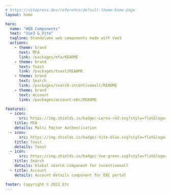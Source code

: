 ```yaml
---
# https://vitepress.dev/reference/default-theme-home-page
layout: home

hero:
  name: "WEB Components"
  text: "Vue3 & Vite"
  tagline: Standalone web components made with Vue3
  actions:
    - theme: brand
      text: MFA
      link: /packages/mfa/README
    - theme: brand
      text: Toast
      link: /packages/toast/README
    - theme: brand
      text: Search
      link: /packages/search-incentivemall/README
    - theme: brand
      text: Account
      link: /packages/account-ebc/README

features:
  - icon: 
      src: https://img.shields.io/badge/-Lerna-red.svg?style=flat&logo=Lerna)
    title: MFA
    details: Multi Factor Authentication
  - icon: 
      src: https://img.shields.io/badge/-Vite-blue.svg?style=flat&logo=Vite)
    title: Toast
    details: Toast
  - icon: 
      src: https://img.shields.io/badge/-Vue-green.svg?style=flat&logo=Vue)
    title: Search
    details: Global search component for Incentivemall
  - title: Account
    details: Account details component for EBC portal

footer: Copyright © 2022 Etc
---
```


